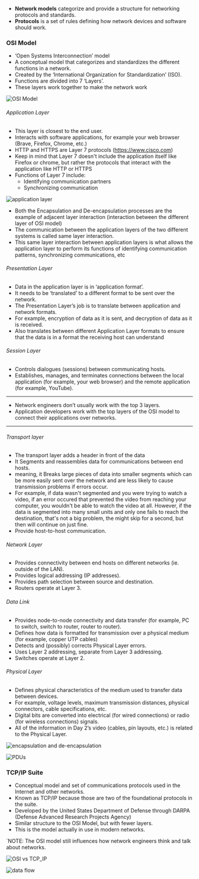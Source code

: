 
- **Network models** categorize and provide a structure for networking protocols and standards.
- **Protocols** is a set of rules defining how network devices and software should work.
### **OSI Model**
- ‘Open Systems Interconnection’ model 
- A conceptual model that categorizes and standardizes the different functions in a network.
- Created by the ‘International Organization for Standardization’ (ISO). 
- Functions are divided into 7 ‘Layers’. 
- These layers work together to make the network work

![OSI Model](OSI%20Model.png)

###### Application Layer
- This layer is closest to the end user. 
- Interacts with software applications, for example your web browser (Brave, Firefox, Chrome, etc.)
- HTTP and HTTPS are Layer 7 protocols (https://www.cisco.com)
- Keep in mind that Layer 7 doesn't include the application itself like Firefox or chrome, but rather the protocols that interact with the application like HTTP or HTTPS
- Functions of Layer 7 include: 
	- Identifying communication partners 
	- Synchronizing communication
 
 ![application layer](application%20layer.png)

- Both the Encapsulation and De-encapsulation processes are the example of adjacent layer interaction  (interaction between the different layer of OSI model)
- The communication between the application layers of the two different systems is called same layer interaction. 
- This same layer interaction between application layers is what allows the application layer to perform its functions of identifying communication patterns, synchronizing communications, etc

###### Presentation Layer
- Data in the application layer is in ‘application format’. 
- It needs to be ‘translated’ to a different format to be sent over the network. 
- The Presentation Layer’s job is to translate between application and network formats. 
- For example, encryption of data as it is sent, and decryption of data as it is received. 
- Also translates between different Application Layer formats to ensure that the data is in a format the receiving host can understand

###### Session Layer
- Controls dialogues (sessions) between communicating hosts. 
- Establishes, manages, and terminates connections between the local application (for example, your web browser) and the remote application (for example, YouTube).

---

- Network engineers don’t usually work with the top 3 layers. 
- Application developers work with the top layers of the OSI model to connect their applications over networks.

---

###### Transport layer
- The transport layer adds a header in front of the data
- It Segments and reassembles data for communications between end hosts. 
- meaning, it Breaks large pieces of data into smaller segments which can be more easily sent over the network and are less likely to cause transmission problems if errors occur.
- For example, if data wasn't segmented and you were trying to watch a video, if an error occured that prevented the video from reaching your computer, you wouldn't be able to watch the video at all. However, if the data is segmented into many small units and only one fails to reach the destination, that's not a big problem, the might skip for a second, but then will continue on just fine.
- Provide host-to-host communication.

###### Network Layer
- Provides connectivity between end hosts on different networks (ie. outside of the LAN). 
- Provides logical addressing (IP addresses). 
- Provides path selection between source and destination. 
- Routers operate at Layer 3.

###### Data Link
- Provides node-to-node connectivity and data transfer (for example, PC to switch, switch to router, router to router). 
- Defines how data is formatted for transmission over a physical medium (for example, copper UTP cables) 
- Detects and (possibly) corrects Physical Layer errors. 
- Uses Layer 2 addressing, separate from Layer 3 addressing. 
- Switches operate at Layer 2.

###### Physical Layer
- Defines physical characteristics of the medium used to transfer data between devices. 
- For example, voltage levels, maximum transmission distances, physical connectors, cable specifications, etc. 
- Digital bits are converted into electrical (for wired connections) or radio (for wireless connections) signals. 
- All of the information in Day 2’s video (cables, pin layouts, etc.) is related to the Physical Layer.

![encapsulation and de-encapsulation](encapsulation%20and%20de-encapsulation.png)

![PDUs](PDUs.png)

### **TCP/IP Suite**
- Conceptual model and set of communications protocols used in the Internet and other networks. 
- Known as TCP/IP because those are two of the foundational protocols in the suite. 
- Developed by the United States Department of Defense through DARPA (Defense Advanced Research Projects Agency) 
- Similar structure to the OSI Model, but with fewer layers. 
- This is the model actually in use in modern networks. 

`NOTE: The OSI model still influences how network engineers think and talk about networks.

![OSI vs TCP_IP](OSI%20vs%20TCP_IP.png)

![data flow](data%20flow.png)
